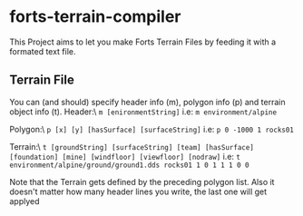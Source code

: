 # forts-terrain-compiler

This Project aims to let you make Forts Terrain Files by feeding it with a formated text file.

## Terrain File
You can (and should) specify header info (m), polygon info (p) and terrain object info (t).
Header:\\
``m [enironmentString]``
i.e: ``m environment/alpine``

Polygon:\\
``p [x] [y] [hasSurface] [surfaceString]``
i.e: ``p 0 -1000 1 rocks01``

Terrain:\\
``t [groundString] [surfaceString] [team] [hasSurface] [foundation] [mine] [windfloor] [viewfloor] [nodraw]``
i.e: ``t environment/alpine/ground/ground1.dds rocks01 1 0 1 1 1 0 0``

Note that the Terrain gets defined by the preceding polygon list.
Also it doesn't matter how many header lines you write, the last one will get applyed
